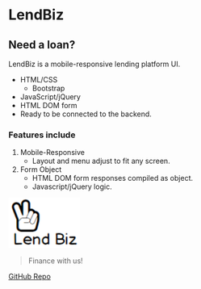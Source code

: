 # LendBiz #

## Need a loan? ##
LendBiz is a mobile-responsive lending platform UI.

* HTML/CSS
  * Bootstrap
* JavaScript/jQuery
* HTML DOM form
* Ready to be connected to the backend.

### Features include ###
1. Mobile-Responsive
   * Layout and menu adjust to fit any screen.
1. Form Object
   * HTML DOM form responses compiled as object.
   * Javascript/jQuery logic.

![AMAZING](/Images/LendBiz.png)
>Finance with us!

[GitHub Repo](https://github.com/JavierAvitia/lendBiz)
